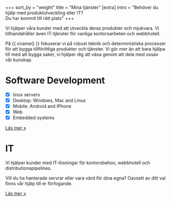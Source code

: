 +++
sort_by = "weight"
title = "Mina tjänster"
[extra]
intro = "Behöver du hjälp med produktutveckling eller IT? <br> Du har kommit till rätt plats"
+++


Vi hjälper våra kunder med att utveckla deras produkter och mjukvara. Vi tillhandahåller
även IT-tjänster för vanliga kontorsarbeten och webbhotell.

På {{ cname() }} fokuserar
vi på robust teknik och deterministiska processer för att bygga tillförlitliga produkter
och tjänster. Vi gör mer än att bara hjälpa till med att bygga saker, vi hjälper dig att
växa genom att dela med oss​av vår kunskap.


<div class="card" hx-get="/software" hx-push-url="true">
 <h1> Software Development </h1>

- [x] linux servers
- [x] Desktop: Windows, Mac and Linux
- [x] Mobile: Android and IPhone
- [x] Web
- [x] Embedded systems

 <a class="readmore" href="/software">Läs mer&nbsp;&raquo;</a>
</div>




<div class="card" hx-get="/it" hx-push-url="true">
<h1>IT</h2>
Vi hjälper kunder med IT-lösningar för kontorsbehov, webbhotell och distributionspipelines.

Vill du ha hanterade servrar eller vara värd för dina egna? Oavsett av ditt val finns vår hjälp till er förfogande.

 <a class="readmore" href="/it">Läs mer&nbsp;&raquo;</a>
</div>
